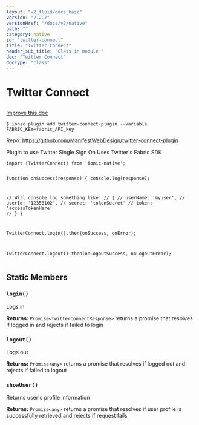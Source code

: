 ```yaml
---
layout: "v2_fluid/docs_base"
version: "2.2.7"
versionHref: "/docs/v2/native"
path: ""
category: native
id: "twitter-connect"
title: "Twitter Connect"
header_sub_title: "Class in module "
doc: "Twitter Connect"
docType: "class"
---
```








<h1 class="api-title">
  
  Twitter Connect
  

  

  

</h1>

<a class="improve-v2-docs" href="http://github.com/driftyco/ionic-native/edit/master/src/plugins/twitter-connect.ts#L0">
  Improve this doc
</a>



<!-- decorators -->


<pre><code>$ ionic plugin add twitter-connect-plugin --variable FABRIC_KEY=fabric_API_key</code></pre>
<p>Repo:
  <a href="https://github.com/ManifestWebDesign/twitter-connect-plugin">
    https://github.com/ManifestWebDesign/twitter-connect-plugin
  </a>
</p>

<!-- description -->

<p>Plugin to use Twitter Single Sign On
Uses Twitter&#39;s Fabric SDK</p>
<pre><code class="lang-typescript">import {TwitterConnect} from &#39;ionic-native&#39;;

function onSuccess(response) {
  console.log(response);

  // Will console log something like:
  // {
  //   userName: &#39;myuser&#39;,
  //   userId: &#39;12358102&#39;,
  //   secret: &#39;tokenSecret&#39;
  //   token: &#39;accessTokenHere&#39;
  // }
}

TwitterConnect.login().then(onSuccess, onError);

TwitterConnect.logout().then(onLogoutSuccess, onLogoutError);
</code></pre>



<!-- @usage tag -->


<!-- @property tags -->


<h2>Static Members</h2>

<div id="login"></div>
<h3><code>login()</code>
  
</h3>


Logs in






<div class="return-value" markdown="1">
  <i class="icon ion-arrow-return-left"></i>
  <b>Returns:</b> 
<code>Promise&lt;TwitterConnectResponse&gt;</code> returns a promise that resolves if logged in and rejects if failed to login
</div>



<div id="logout"></div>
<h3><code>logout()</code>
  
</h3>


Logs out






<div class="return-value" markdown="1">
  <i class="icon ion-arrow-return-left"></i>
  <b>Returns:</b> 
<code>Promise&lt;any&gt;</code> returns a promise that resolves if logged out and rejects if failed to logout
</div>



<div id="showUser"></div>
<h3><code>showUser()</code>
  
</h3>


Returns user's profile information






<div class="return-value" markdown="1">
  <i class="icon ion-arrow-return-left"></i>
  <b>Returns:</b> 
<code>Promise&lt;any&gt;</code> returns a promise that resolves if user profile is successfully retrieved and rejects if request fails
</div>




<!-- methods on the class -->



<!-- other classes -->

<!-- end other classes -->

<!-- interfaces -->

<!-- end interfaces -->

<!-- related link --><!-- end content block -->


<!-- end body block -->

